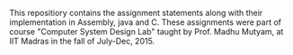 This repositiory contains the assignment statements along with their implementation in Assembly, java and C. 
These assignments were part of course "Computer System Design Lab" taught by Prof. Madhu Mutyam, at IIT Madras in the fall of July-Dec, 2015.
